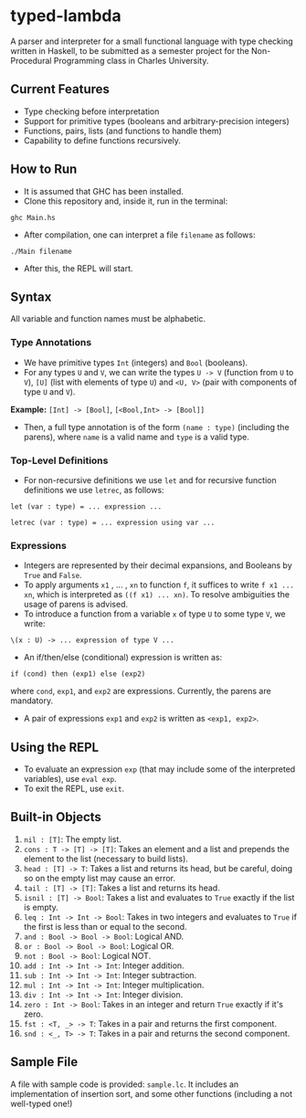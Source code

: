 # typed-lambda

A parser and interpreter for a small functional language with type checking written in Haskell, to be submitted as a semester project for the Non-Procedural Programming class in Charles University.

## Current Features
- Type checking before interpretation
- Support for primitive types (booleans and arbitrary-precision integers)
- Functions, pairs, lists (and functions to handle them)
- Capability to define functions recursively.

## How to Run
- It is assumed that GHC has been installed.
- Clone this repository and, inside it, run in the terminal:
```
ghc Main.hs
```
- After compilation, one can interpret a file ```filename```
as follows:
```
./Main filename
```
- After this, the REPL will start.
## Syntax

All variable and function names must be alphabetic.

### Type Annotations

- We have primitive types ```Int``` (integers) and ```Bool``` (booleans).
- For any types ```U``` and ```V```, we can write the types ```U -> V``` (function from ```U``` to ```V```), ```[U]``` (list with elements of type ```U```) and ```<U, V>``` (pair with components of type ```U``` and ```V```).

**Example:** ```[Int] -> [Bool]```, ```[<Bool,Int> -> [Bool]]```

- Then, a full type annotation is of the form ```(name : type)``` (including the parens), where ```name``` is a valid name and ```type``` is a valid type.

### Top-Level Definitions

- For non-recursive definitions we use ```let``` and for recursive function definitions we use ```letrec```, as follows:
```
let (var : type) = ... expression ...
```
```
letrec (var : type) = ... expression using var ...
```

### Expressions
- Integers are represented by their decimal expansions, and Booleans by ```True``` and ```False```.
- To apply arguments ```x1``` , ... , ```xn``` to function ```f```, it suffices to write ```f x1 ... xn```, which is interpreted as ```((f x1) ... xn)```. To resolve ambiguities the usage of parens is advised.
- To introduce a function from a variable ```x``` of type ```U``` to some type ```V```, we write:
```
\(x : U) -> ... expression of type V ...
```
- An if/then/else (conditional) expression is written as:
```
if (cond) then (exp1) else (exp2)
```
where ```cond```, ```exp1```, and ```exp2``` are expressions. Currently, the parens are mandatory.
- A pair of expressions ```exp1``` and ```exp2``` is written as ```<exp1, exp2>```.

## Using the REPL
- To evaluate an expression ```exp``` (that may include some of the interpreted variables), use ```eval exp```.
- To exit the REPL, use ```exit```.

## Built-in Objects
1. ```nil : [T]```: The empty list.
2. ```cons : T -> [T] -> [T]```: Takes an element and a list and prepends the element to the list (necessary to build lists).
3. ```head : [T] -> T```: Takes a list and returns its head, but be careful, doing so on the empty list may cause an error.
4. ```tail : [T] -> [T]```: Takes a list and returns its head.
5. ```isnil : [T] -> Bool```: Takes a list and evaluates to ```True``` exactly if the list is empty.
6. ```leq : Int -> Int -> Bool```: Takes in two integers and evaluates to ```True``` if the first is less than or equal to the second.
7. ```and : Bool -> Bool -> Bool```: Logical AND.
8. ```or : Bool -> Bool -> Bool```: Logical OR.
9. ```not : Bool -> Bool```: Logical NOT.
10. ```add : Int -> Int -> Int```: Integer addition.
11. ```sub : Int -> Int -> Int```: Integer subtraction.
12. ```mul : Int -> Int -> Int```: Integer multiplication.
13. ```div : Int -> Int -> Int```: Integer division.
14. ```zero : Int -> Bool```: Takes in an integer and return ```True``` exactly if it's zero.
15. ```fst : <T, _> -> T```: Takes in a pair and returns the first component.
16. ```snd : <_, T> -> T```: Takes in a pair and returns the second component.

## Sample File
A file with sample code is provided: ```sample.lc```. It includes an implementation of insertion sort, and some other functions (including a not well-typed one!)
